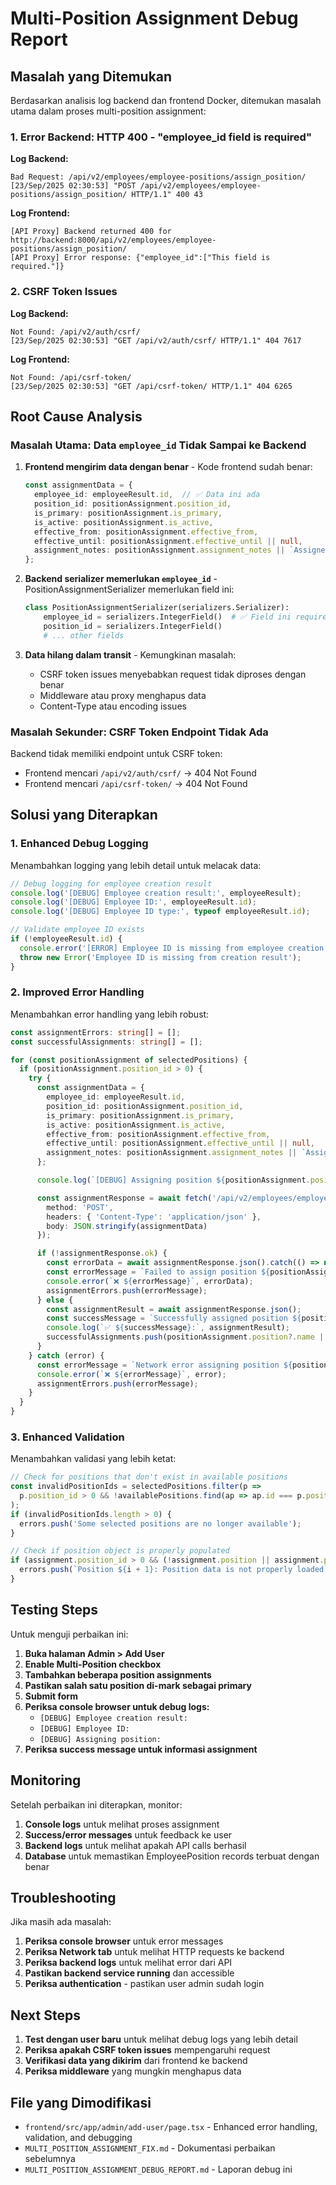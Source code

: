 # Multi-Position Assignment Debug Report

## Masalah yang Ditemukan

Berdasarkan analisis log backend dan frontend Docker, ditemukan masalah utama dalam proses multi-position assignment:

### 1. **Error Backend: HTTP 400 - "employee_id field is required"**

**Log Backend:**
```
Bad Request: /api/v2/employees/employee-positions/assign_position/
[23/Sep/2025 02:30:53] "POST /api/v2/employees/employee-positions/assign_position/ HTTP/1.1" 400 43
```

**Log Frontend:**
```
[API Proxy] Backend returned 400 for http://backend:8000/api/v2/employees/employee-positions/assign_position/
[API Proxy] Error response: {"employee_id":["This field is required."]}
```

### 2. **CSRF Token Issues**

**Log Backend:**
```
Not Found: /api/v2/auth/csrf/
[23/Sep/2025 02:30:53] "GET /api/v2/auth/csrf/ HTTP/1.1" 404 7617
```

**Log Frontend:**
```
Not Found: /api/csrf-token/
[23/Sep/2025 02:30:53] "GET /api/csrf-token/ HTTP/1.1" 404 6265
```

## Root Cause Analysis

### Masalah Utama: Data `employee_id` Tidak Sampai ke Backend

1. **Frontend mengirim data dengan benar** - Kode frontend sudah benar:
   ```typescript
   const assignmentData = {
     employee_id: employeeResult.id,  // ✅ Data ini ada
     position_id: positionAssignment.position_id,
     is_primary: positionAssignment.is_primary,
     is_active: positionAssignment.is_active,
     effective_from: positionAssignment.effective_from,
     effective_until: positionAssignment.effective_until || null,
     assignment_notes: positionAssignment.assignment_notes || `Assigned during user creation - ${new Date().toISOString()}`
   };
   ```

2. **Backend serializer memerlukan `employee_id`** - PositionAssignmentSerializer memerlukan field ini:
   ```python
   class PositionAssignmentSerializer(serializers.Serializer):
       employee_id = serializers.IntegerField()  # ✅ Field ini required
       position_id = serializers.IntegerField()
       # ... other fields
   ```

3. **Data hilang dalam transit** - Kemungkinan masalah:
   - CSRF token issues menyebabkan request tidak diproses dengan benar
   - Middleware atau proxy menghapus data
   - Content-Type atau encoding issues

### Masalah Sekunder: CSRF Token Endpoint Tidak Ada

Backend tidak memiliki endpoint untuk CSRF token:
- Frontend mencari `/api/v2/auth/csrf/` → 404 Not Found
- Frontend mencari `/api/csrf-token/` → 404 Not Found

## Solusi yang Diterapkan

### 1. **Enhanced Debug Logging**
Menambahkan logging yang lebih detail untuk melacak data:

```typescript
// Debug logging for employee creation result
console.log('[DEBUG] Employee creation result:', employeeResult);
console.log('[DEBUG] Employee ID:', employeeResult.id);
console.log('[DEBUG] Employee ID type:', typeof employeeResult.id);

// Validate employee ID exists
if (!employeeResult.id) {
  console.error('[ERROR] Employee ID is missing from employee creation result:', employeeResult);
  throw new Error('Employee ID is missing from creation result');
}
```

### 2. **Improved Error Handling**
Menambahkan error handling yang lebih robust:

```typescript
const assignmentErrors: string[] = [];
const successfulAssignments: string[] = [];

for (const positionAssignment of selectedPositions) {
  if (positionAssignment.position_id > 0) {
    try {
      const assignmentData = {
        employee_id: employeeResult.id,
        position_id: positionAssignment.position_id,
        is_primary: positionAssignment.is_primary,
        is_active: positionAssignment.is_active,
        effective_from: positionAssignment.effective_from,
        effective_until: positionAssignment.effective_until || null,
        assignment_notes: positionAssignment.assignment_notes || `Assigned during user creation - ${new Date().toISOString()}`
      };

      console.log(`[DEBUG] Assigning position ${positionAssignment.position?.name || positionAssignment.position_id}:`, assignmentData);

      const assignmentResponse = await fetch('/api/v2/employees/employee-positions/assign_position/', {
        method: 'POST',
        headers: { 'Content-Type': 'application/json' },
        body: JSON.stringify(assignmentData)
      });

      if (!assignmentResponse.ok) {
        const errorData = await assignmentResponse.json().catch(() => null);
        const errorMessage = `Failed to assign position ${positionAssignment.position?.name || positionAssignment.position_id}: ${errorData?.detail || errorData?.error || 'Unknown error'}`;
        console.error(`❌ ${errorMessage}`, errorData);
        assignmentErrors.push(errorMessage);
      } else {
        const assignmentResult = await assignmentResponse.json();
        const successMessage = `Successfully assigned position ${positionAssignment.position?.name || positionAssignment.position_id}`;
        console.log(`✅ ${successMessage}:`, assignmentResult);
        successfulAssignments.push(positionAssignment.position?.name || `Position ${positionAssignment.position_id}`);
      }
    } catch (error) {
      const errorMessage = `Network error assigning position ${positionAssignment.position?.name || positionAssignment.position_id}: ${error instanceof Error ? error.message : 'Unknown error'}`;
      console.error(`❌ ${errorMessage}`, error);
      assignmentErrors.push(errorMessage);
    }
  }
}
```

### 3. **Enhanced Validation**
Menambahkan validasi yang lebih ketat:

```typescript
// Check for positions that don't exist in available positions
const invalidPositionIds = selectedPositions.filter(p => 
  p.position_id > 0 && !availablePositions.find(ap => ap.id === p.position_id)
);
if (invalidPositionIds.length > 0) {
  errors.push('Some selected positions are no longer available');
}

// Check if position object is properly populated
if (assignment.position_id > 0 && (!assignment.position || assignment.position.id !== assignment.position_id)) {
  errors.push(`Position ${i + 1}: Position data is not properly loaded`);
}
```

## Testing Steps

Untuk menguji perbaikan ini:

1. **Buka halaman Admin > Add User**
2. **Enable Multi-Position checkbox**
3. **Tambahkan beberapa position assignments**
4. **Pastikan salah satu position di-mark sebagai primary**
5. **Submit form**
6. **Periksa console browser untuk debug logs:**
   - `[DEBUG] Employee creation result:`
   - `[DEBUG] Employee ID:`
   - `[DEBUG] Assigning position:`
7. **Periksa success message untuk informasi assignment**

## Monitoring

Setelah perbaikan ini diterapkan, monitor:

1. **Console logs** untuk melihat proses assignment
2. **Success/error messages** untuk feedback ke user
3. **Backend logs** untuk melihat apakah API calls berhasil
4. **Database** untuk memastikan EmployeePosition records terbuat dengan benar

## Troubleshooting

Jika masih ada masalah:

1. **Periksa console browser** untuk error messages
2. **Periksa Network tab** untuk melihat HTTP requests ke backend
3. **Periksa backend logs** untuk melihat error dari API
4. **Pastikan backend service running** dan accessible
5. **Periksa authentication** - pastikan user admin sudah login

## Next Steps

1. **Test dengan user baru** untuk melihat debug logs yang lebih detail
2. **Periksa apakah CSRF token issues** mempengaruhi request
3. **Verifikasi data yang dikirim** dari frontend ke backend
4. **Periksa middleware** yang mungkin menghapus data

## File yang Dimodifikasi

- `frontend/src/app/admin/add-user/page.tsx` - Enhanced error handling, validation, and debugging
- `MULTI_POSITION_ASSIGNMENT_FIX.md` - Dokumentasi perbaikan sebelumnya
- `MULTI_POSITION_ASSIGNMENT_DEBUG_REPORT.md` - Laporan debug ini
